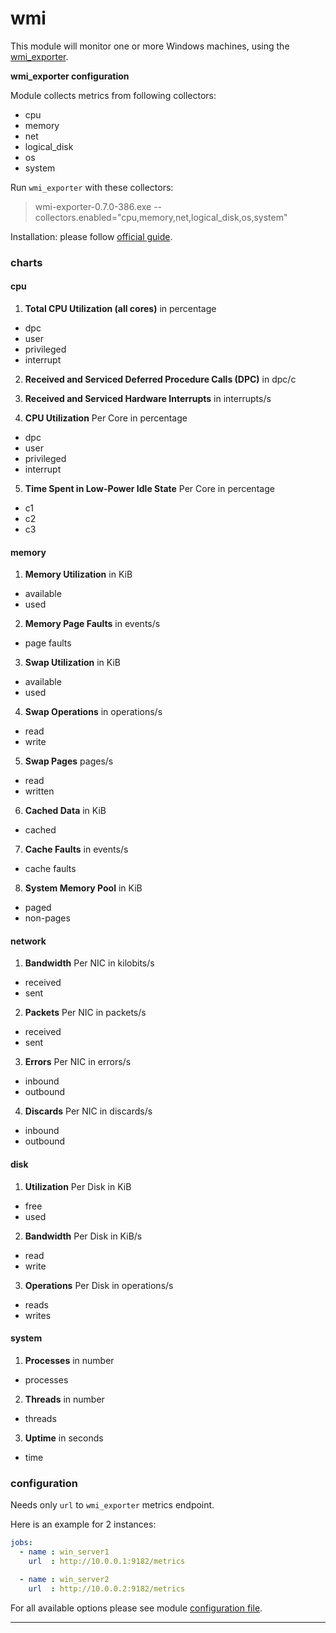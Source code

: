 # wmi

This module will monitor one or more Windows machines, using the [wmi_exporter](https://github.com/martinlindhe/wmi_exporter).

**wmi_exporter configuration**

Module collects metrics from following collectors:
   - cpu
   - memory
   - net
   - logical_disk
   - os
   - system

Run `wmi_exporter` with these collectors:     
    
 > wmi-exporter-0.7.0-386.exe --collectors.enabled="cpu,memory,net,logical_disk,os,system"
 

Installation: please follow [official guide](https://github.com/martinlindhe/wmi_exporter#installation).
 
### charts

#### cpu 

1. **Total CPU Utilization (all cores)** in percentage
  * dpc
  * user
  * privileged
  * interrupt

2. **Received and Serviced Deferred Procedure Calls (DPC)** in dpc/c

3. **Received and Serviced Hardware Interrupts** in interrupts/s

4. **CPU Utilization** Per Core in percentage
  * dpc
  * user
  * privileged
  * interrupt

5. **Time Spent in Low-Power Idle State** Per Core in percentage
  * c1
  * c2
  * c3

#### memory
 
1. **Memory Utilization** in KiB
  * available
  * used

2. **Memory Page Faults** in events/s
  * page faults

3. **Swap Utilization** in KiB
  * available
  * used

4. **Swap Operations** in operations/s
  * read
  * write

5. **Swap Pages** pages/s
  * read
  * written

6. **Cached Data** in KiB
  * cached

7. **Cache Faults** in events/s
  * cache faults

8. **System Memory Pool** in KiB
  * paged
  * non-pages

#### network
 
1. **Bandwidth** Per NIC in kilobits/s
  * received
  * sent

2. **Packets** Per NIC in packets/s
  * received
  * sent

3. **Errors** Per NIC in errors/s
  * inbound
  * outbound

4. **Discards** Per NIC in discards/s
  * inbound
  * outbound

#### disk
 
1. **Utilization** Per Disk in KiB
  * free
  * used

2. **Bandwidth** Per Disk in KiB/s
  * read
  * write

3. **Operations** Per Disk in operations/s
  * reads
  * writes
  
#### system
 
1. **Processes** in number
  * processes

2. **Threads** in number
  * threads

3. **Uptime** in seconds
  * time

 
 
### configuration

Needs only `url` to `wmi_exporter` metrics endpoint.

Here is an example for 2 instances:

```yaml
jobs:
  - name : win_server1
    url  : http://10.0.0.1:9182/metrics

  - name : win_server2
    url  : http://10.0.0.2:9182/metrics
```
For all available options please see module [configuration file](https://github.com/netdata/go.d.plugin/blob/master/config/go.d/wmi.conf).

---
